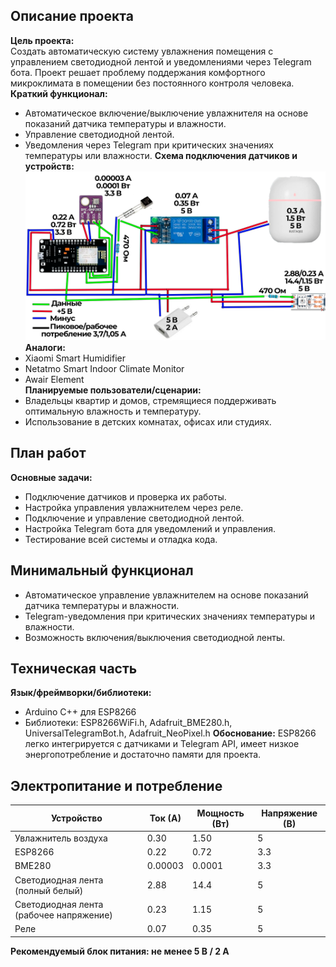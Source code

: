 ## Описание проекта
**Цель проекта:**  
Создать автоматическую систему увлажнения помещения с управлением светодиодной лентой и уведомлениями через Telegram бота. Проект решает проблему поддержания комфортного микроклимата в помещении без постоянного контроля человека.
**Краткий функционал:**  
- Автоматическое включение/выключение увлажнителя на основе показаний датчика температуры и влажности.  
- Управление светодиодной лентой.  
- Уведомления через Telegram при критических значениях температуры или влажности.
**Схема подключения датчиков и устройств:**  
![Схема подключения датчиков](Набросок_схемы.png)
**Аналоги:**  
- Xiaomi Smart Humidifier  
- Netatmo Smart Indoor Climate Monitor  
- Awair Element  
**Планируемые пользователи/сценарии:**
- Владельцы квартир и домов, стремящиеся поддерживать оптимальную влажность и температуру.
- Использование в детских комнатах, офисах или студиях.

## План работ
**Основные задачи:**
- Подключение датчиков и проверка их работы.
- Настройка управления увлажнителем через реле.
- Подключение и управление светодиодной лентой.
- Настройка Telegram бота для уведомлений и управления.
- Тестирование всей системы и отладка кода.

## Минимальный функционал
- Автоматическое управление увлажнителем на основе показаний датчика температуры и влажности.
- Telegram-уведомления при критических значениях температуры и влажности.
- Возможность включения/выключения светодиодной ленты.

## Техническая часть
**Язык/фреймворки/библиотеки:**
- Arduino C++ для ESP8266
- Библиотеки: ESP8266WiFi.h, Adafruit_BME280.h, UniversalTelegramBot.h, Adafruit_NeoPixel.h
**Обоснование:** ESP8266 легко интегрируется с датчиками и Telegram API, имеет низкое энергопотребление и достаточно памяти для проекта.

## Электропитание и потребление
| Устройство                              | Ток (А) | Мощность (Вт) | Напряжение (В) |
| --------------------------------------- | ------- | ------------- | -------------- |
| Увлажнитель воздуха                     | 0.30    | 1.50          | 5              |
| ESP8266                                 | 0.22    | 0.72          | 3.3            |
| BME280                                  | 0.00003 | 0.0001        | 3.3            |
| Светодиодная лента (полный белый)       | 2.88    | 14.4          | 5              |
| Светодиодная лента (рабочее напряжение) | 0.23    | 1.15          | 5              |
| Реле                                    | 0.07    | 0.35          | 5              |

**Рекомендуемый блок питания: не менее 5 В / 2 А**


